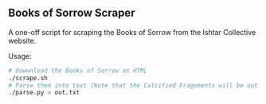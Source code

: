 ## Books of Sorrow Scraper

A one-off script for scraping the Books of Sorrow from the Ishtar Collective website.

Usage:

```bash
# Dowwnload the Books of Sorrow as HTML
./scrape.sh
# Parse them into text (Note that the Calcified Fragements will be out of order)
./parse.py > out.txt
